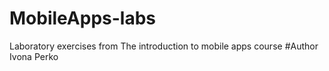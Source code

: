 # MobileApps-labs
Laboratory exercises from The introduction to mobile apps course 
#Author
Ivona Perko

